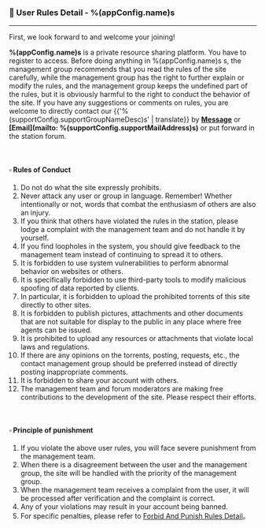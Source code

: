 ### :orange_book: User Rules Detail - %(appConfig.name)s
---
First, we look forward to and welcome your joining!

**%(appConfig.name)s** is a private resource sharing platform. You have to register to access. Before doing anything in %(appConfig.name)s s, the management group recommends that you read the rules of the site carefully, while the management group has the right to further explain or modify the rules, and the management group keeps the undefined part of the rules, but it is obviously harmful to the right to conduct the behavior of the site. If you have any suggestions or comments on rules, you are welcome to directly contact our {{'%(supportConfig.supportGroupNameDesc)s' | translate}} by **[Message](/messages/send?to=%(supportConfig.supportGroupName)s)** or **[Email](mailto: %(supportConfig.supportMailAddress)s)** or put forward in the station forum.

&emsp;

#### :white_small_square: Rules of Conduct

1. Do not do what the site expressly prohibits.
1. Never attack any user or group in language. Remember! Whether intentionally or not, words that combat the enthusiasm of others are also an injury.
1. If you think that others have violated the rules in the station, please lodge a complaint with the management team and do not handle it by yourself.
1. If you find loopholes in the system, you should give feedback to the management team instead of continuing to spread it to others.
1. It is forbidden to use system vulnerabilities to perform abnormal behavior on websites or others.
1. It is specifically forbidden to use third-party tools to modify malicious spoofing of data reported by clients.
1. In particular, it is forbidden to upload the prohibited torrents of this site directly to other sites.
1. It is forbidden to publish pictures, attachments and other documents that are not suitable for display to the public in any place where free agents can be issued.
1. It is prohibited to upload any resources or attachments that violate local laws and regulations.
1. If there are any opinions on the torrents, posting, requests, etc., the contact management group should be preferred instead of directly posting inappropriate comments.
1. It is forbidden to share your account with others.
1. The management team and forum moderators are making free contributions to the development of the site. Please respect their efforts.

&emsp;

#### :white_small_square: Principle of punishment

1. If you violate the above user rules, you will face severe punishment from the management team.
1. When there is a disagreement between the user and the management group, the site will be handled with the priority of the management group.
1. When the management team receives a complaint from the user, it will be processed after verification and the complaint is correct.
1. Any of your violations may result in your account being banned.
1. For specific penalties, please refer to [Forbid And Punish Rules Detail](/about/manual/forbidRules)。
